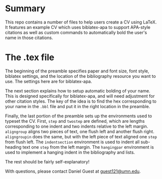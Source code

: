 Summary
=======
This repo contains a number of files to help users create a CV using LaTeX. It features an example CV which uses biblatex-apa to support APA-style citations as well as custom commands to automatically bold the user's name in those citations.

The .tex file
=============
The beginning of the preamble specifies paper and font size, font style, biblatex settings, and the location of the bibliography resource you want to use. The settings here are for biblatex-apa.  

The next section explains how to setup automatic bolding of your name. This is designed specifically for biblatex-apa, and will need adjustment for other citation styles. The key of the idea is to find the hex corresponding to your name in the ``.bbl`` file and put it in the right location in the preamble. 

Finally, the last portion of the preamble sets up the environments used to typeset the CV. First, ``step`` and ``twostep`` are defined, which are lengths corresponding to one indent and two indents relative to the left margin. ``aligngroup`` aligns two pieces of text, one flush left and another flush right. ``aligngroupin`` does the same, but with the left piece of text aligned one ``step`` from flush left. The ``indentsection`` environment is used to indent all sub-heading text one ``step`` from the left margin. The ``hangingpar`` environment is used to implement a hanging indent in the bibliography and lists. 

The rest should be fairly self-explanatory!

With questions, please contact Daniel Guest at guest121@umn.edu.
